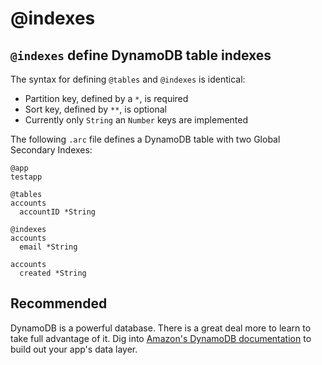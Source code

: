 # @indexes

## `@indexes` define DynamoDB table indexes

The syntax for defining `@tables` and `@indexes` is identical:

- Partition key, defined by a `*`, is required
- Sort key, defined by `**`, is optional
- Currently only `String` an `Number` keys are implemented 

The following `.arc` file defines a DynamoDB table with two Global Secondary Indexes:

```arc
@app
testapp

@tables
accounts
  accountID *String

@indexes
accounts
  email *String

accounts
  created *String
```

## Recommended 

DynamoDB is a powerful database. There is a great deal more to learn to take full advantage of it. Dig into [Amazon's DynamoDB documentation](https://aws.amazon.com/documentation/dynamodb/) to build out your app's data layer.

